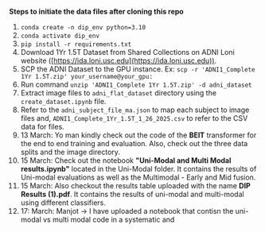 **Steps to initiate the data files after cloning this repo**

1. `conda create -n dip_env python=3.10`
2. `conda activate dip_env`
3. `pip install -r requirements.txt`
4. Download 1Yr 1.5T Dataset from Shared Collections on ADNI Loni website ([https://ida.loni.usc.edu](https://ida.loni.usc.edu)).
5. SCP the ADNI Dataset to the GPU instance. Ex: `scp -r 'ADNI1_Complete 1Yr 1.5T.zip' your_username@your_gpu:`
6. Run command `unzip 'ADNI1_Complete 1Yr 1.5T.zip' -d adni_dataset`
7. Extract image files to `adni_flat_dataset` directory using the `create_dataset.ipynb` file.
8. Refer to the `adni_subject_file_ma.json` to map each subject to image files and, `ADNI1_Complete_1Yr_1.5T_1_26_2025.csv` to refer to the CSV data for files.
9. 13 March:  Yo man kindly check out the code of the **BEIT** transformer for the end to end training and evaluation. Also, check out the three data splits and the image directory.
10. 15 March: Check out the notebook **"Uni-Modal and Multi Modal results.ipynb"** located in the Uni-Modal folder. It contains the results of Uni-modal evaluations as well as the Multimodal - Early and Mid fusion.
11. 15 March: Also checkout the results table uploaded with the name **DIP Results (1).pdf**. It contains the results of uni-modal and multi-modal using different classifiers.
12. 17: March: Manjot -> I have uploaded a notebook that contisn the uni-modal vs multi modal code in a systematic and 
